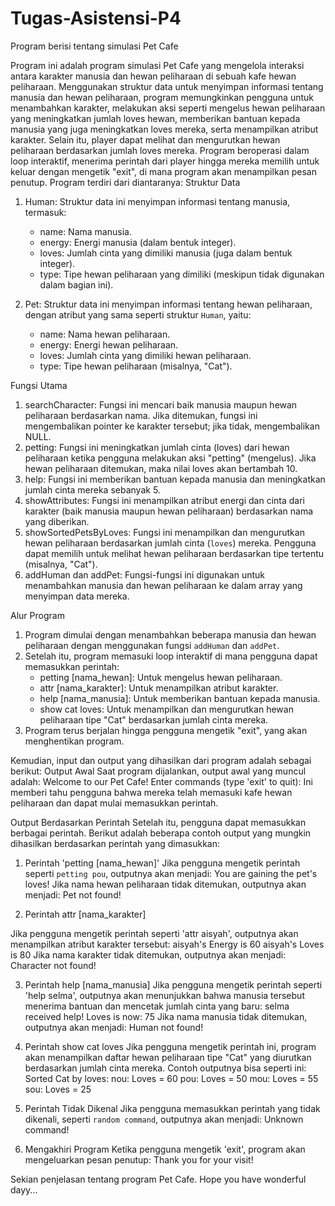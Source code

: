 # Tugas-Asistensi-P4
Program berisi tentang simulasi Pet Cafe  


Program ini adalah program simulasi Pet Cafe yang mengelola interaksi antara karakter manusia dan hewan peliharaan di sebuah kafe hewan peliharaan. Menggunakan struktur data untuk menyimpan informasi tentang manusia dan hewan peliharaan, program memungkinkan pengguna untuk menambahkan karakter, melakukan aksi seperti mengelus hewan peliharaan yang meningkatkan jumlah loves hewan, memberikan bantuan kepada manusia yang juga meningkatkan loves mereka, serta menampilkan atribut karakter. Selain itu, player dapat melihat dan mengurutkan hewan peliharaan berdasarkan jumlah loves mereka. Program beroperasi dalam loop interaktif, menerima perintah dari player hingga mereka memilih untuk keluar dengan mengetik "exit", di mana program akan menampilkan pesan penutup. Program terdiri dari diantaranya:
Struktur Data
1. Human: Struktur data ini menyimpan informasi tentang manusia, termasuk:
   - name: Nama manusia.
   - energy: Energi manusia (dalam bentuk integer).
   - loves: Jumlah cinta yang dimiliki manusia (juga dalam bentuk integer).
   - type: Tipe hewan peliharaan yang dimiliki (meskipun tidak digunakan dalam bagian ini).

2. Pet: Struktur data ini menyimpan informasi tentang hewan peliharaan, dengan atribut yang sama seperti struktur `Human`, yaitu:
   - name: Nama hewan peliharaan.
   - energy: Energi hewan peliharaan.
   - loves: Jumlah cinta yang dimiliki hewan peliharaan.
   - type: Tipe hewan peliharaan (misalnya, "Cat").
     
Fungsi Utama
1. searchCharacter: Fungsi ini mencari baik manusia maupun hewan peliharaan berdasarkan nama. Jika ditemukan, fungsi ini mengembalikan pointer ke karakter tersebut; jika tidak, mengembalikan NULL.
2. petting: Fungsi ini meningkatkan jumlah cinta (loves) dari hewan peliharaan ketika pengguna melakukan aksi "petting" (mengelus). Jika hewan peliharaan ditemukan, maka nilai loves akan bertambah 10.
3. help: Fungsi ini memberikan bantuan kepada manusia dan meningkatkan jumlah cinta mereka sebanyak 5.
4. showAttributes: Fungsi ini menampilkan atribut energi dan cinta dari karakter (baik manusia maupun hewan peliharaan) berdasarkan nama yang diberikan.
5. showSortedPetsByLoves: Fungsi ini menampilkan dan mengurutkan hewan peliharaan berdasarkan jumlah cinta (`loves`) mereka. Pengguna dapat memilih untuk melihat hewan peliharaan berdasarkan tipe tertentu (misalnya, "Cat").
6. addHuman dan addPet: Fungsi-fungsi ini digunakan untuk menambahkan manusia dan hewan peliharaan ke dalam array yang menyimpan data mereka.

Alur Program
1. Program dimulai dengan menambahkan beberapa manusia dan hewan peliharaan dengan menggunakan fungsi `addHuman` dan `addPet`.
2. Setelah itu, program memasuki loop interaktif di mana pengguna dapat memasukkan perintah:
   - petting [nama_hewan]: Untuk mengelus hewan peliharaan.
   - attr [nama_karakter]: Untuk menampilkan atribut karakter.
   - help [nama_manusia]: Untuk memberikan bantuan kepada manusia.
   - show cat loves: Untuk menampilkan dan mengurutkan hewan peliharaan tipe "Cat" berdasarkan jumlah cinta mereka.
3. Program terus berjalan hingga pengguna mengetik "exit", yang akan menghentikan program.


Kemudian, input dan output yang dihasilkan dari program adalah sebagai berikut:
Output Awal
Saat program dijalankan, output awal yang muncul adalah:
Welcome to our Pet Cafe!
Enter commands (type 'exit' to quit):
Ini memberi tahu pengguna bahwa mereka telah memasuki kafe hewan peliharaan dan dapat mulai memasukkan perintah.

Output Berdasarkan Perintah
Setelah itu, pengguna dapat memasukkan berbagai perintah. Berikut adalah beberapa contoh output yang mungkin dihasilkan berdasarkan perintah yang dimasukkan:
1. Perintah 'petting [nama_hewan]'
Jika pengguna mengetik perintah seperti `petting pou`, outputnya akan menjadi:
You are gaining the pet's loves!
Jika nama hewan peliharaan tidak ditemukan, outputnya akan menjadi:
Pet not found!

2. Perintah attr [nama_karakter]

Jika pengguna mengetik perintah seperti 'attr aisyah', outputnya akan menampilkan atribut karakter tersebut:
aisyah's Energy is 60
aisyah's Loves is 80
Jika nama karakter tidak ditemukan, outputnya akan menjadi:
Character not found!

3. Perintah help [nama_manusia]
Jika pengguna mengetik perintah seperti 'help selma', outputnya akan menunjukkan bahwa manusia tersebut menerima bantuan dan mencetak jumlah cinta yang baru:
selma received help! Loves is now: 75
Jika nama manusia tidak ditemukan, outputnya akan menjadi:
Human not found!

4. Perintah show cat loves
Jika pengguna mengetik perintah ini, program akan menampilkan daftar hewan peliharaan tipe "Cat" yang diurutkan berdasarkan jumlah cinta mereka. Contoh outputnya bisa seperti ini:
Sorted Cat by loves:
nou: Loves = 60
pou: Loves = 50
mou: Loves = 55
sou: Loves = 25

5. Perintah Tidak Dikenal
Jika pengguna memasukkan perintah yang tidak dikenali, seperti `random command`, outputnya akan menjadi:
Unknown command!

6. Mengakhiri Program
Ketika pengguna mengetik 'exit', program akan mengeluarkan pesan penutup:
Thank you for your visit!

Sekian penjelasan tentang program Pet Cafe. Hope you have wonderful dayy...
